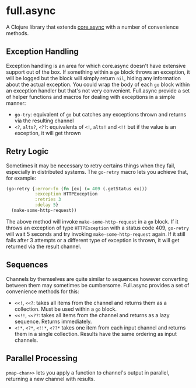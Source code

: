 # full.async

A Clojure library that extends [core.async](https://github.com/clojure/core.async) 
with a number of convenience methods.

## Exception Handling

Exception handling is an area for which core.async doesn't have extensive 
support out of the box. If something within a `go` block throws an exception, it 
will be logged but the block will simply return `nil`, hiding any information 
about the actual exception. You could wrap the body of each `go` block within an 
exception handler but that's  not very convenient. Full.async provide a set of 
helper functions and macros for dealing with exceptions in a simple manner:

* `go-try`: equivalent of `go` but catches any exceptions thrown and returns via
the resulting channel
* `<?`, `alts?`, `<??`: equivalents of `<!`, `alts!` and `<!!` but if the value 
is an exception, it will get thrown

## Retry Logic

Sometimes it may be necessary to retry certains things when they fail, 
especially in distributed systems. The `go-retry` macro lets you achieve that,
for example:

```clojure
(go-retry {:error-fn (fn [ex] (= 409 (.getStatus ex)))
           :exception HTTPException
           :retries 3
           :delay 5}
  (make-some-http-request))
```

The above method will invoke `make-some-http-request` in a `go` block. If it 
throws an exception of type `HTTPException` with a status code 409, `go-retry`
will wait 5 seconds and try invoking `make-some-http-request` again. If it still 
fails after 3 attempts or a different type of exception is thrown, it will get 
returned via the result channel.

## Sequences

Channels by themselves are quite similar to sequences however converting between
them may sometimes be cumbersome. Full.async provides a set of convenience 
methods for this:

* `<<!`, `<<?`: takes all items from the channel and returns them as a collection.
Must be used within a `go` block. 
* `<<!!`, `<<??`: takes all items from the channel and returns as a lazy 
sequence. Returns immediately.
* `<!*`, `<?*`, `<!!*`, `<??*` takes one item from each input channel and 
returns them in a single collection. Results have the same ordering as input 
channels.

## Parallel Processing

`pmap-chan>>` lets you apply a function to channel's output in parallel, 
returning a new channel with results.


